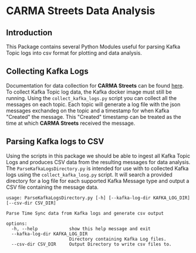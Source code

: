 # CARMA Streets Data Analysis
## Introduction
This Package contains several Python Modules useful for parsing Kafka Topic logs into csv format for plotting and data analysis.
## Collecting Kafka Logs
Documentation for data collection for **CARMA Streets** can be found [here](https://github.com/usdot-fhwa-stol/carma-streets/tree/release/lavida?tab=readme-ov-file#data-collection). To collect Kafka Topic log data, the Kafka docker image must still be running. Using the `collect_kafka_logs.py` script you can collect all the messages on each topic. Each topic will generate a log file with the json messages exchandeg on the topic and a timestamp for when Kafka "Created" the message. This "Created" timestamp can be treated as the time at which **CARMA Streets** received the message.
## Parsing Kafka logs to CSV 
Using the scripts in this package we should be able to ingest all Kafka Topic Logs and produces CSV data from the resulting messages for data analysis. The `ParseKafkaLogsDirectory.py` is intended for use with to collected Kafka logs using the `collect_kafka_losg.py` script. It will search a provided directory for a log file for each supported Kafka Message type and output a CSV file containing the message data.
```
usage: ParseKafkaLogsDirectory.py [-h] [--kafka-log-dir KAFKA_LOG_DIR] [--csv-dir CSV_DIR]

Parse Time Sync data from Kafka logs and generate csv output

options:
  -h, --help            show this help message and exit
  --kafka-log-dir KAFKA_LOG_DIR
                        Directory containing Kafka Log files.
  --csv-dir CSV_DIR     Output Directory to write csv files to.
```
